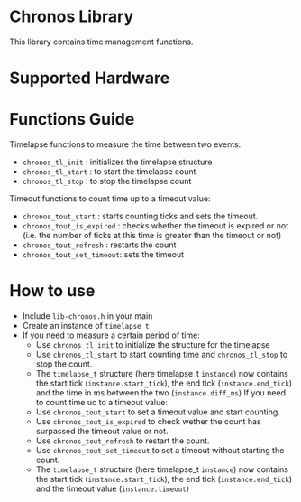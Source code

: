 # Chronos Library
This library contains time management functions.
# Supported Hardware


# Functions Guide

Timelapse functions to measure the time between two events:
- `chronos_tl_init` : initializes the timelapse structure
- `chronos_tl_start` : to start the timelapse count
- `chronos_tl_stop` : to stop the timelapse count

Timeout functions to count time up to a timeout value:
- `chronos_tout_start` : starts counting ticks and sets the timeout.
- `chronos_tout_is_expired` : checks whether the timeout is expired or not (i.e. the number of ticks at this time is greater than the timeout or not)
- `chronos_tout_refresh` : restarts the count
- `chronos_tout_set_timeout`: sets the timeout

# How to use
- Include `lib-chronos.h` in your main
- Create an instance of  `timelapse_t`
- If you need to measure a certain period of time:
  - Use `chronos_tl_init` to initialize the structure for the timelapse
  - Use `chronos_tl_start` to start counting time and `chronos_tl_stop` to stop the count.
  - The `timelapse_t` structure (here timelapse_t `instance`) now contains the start tick (`instance.start_tick`), the end tick (`instance.end_tick`) and the time in ms between the two (`instance.diff_ms`)
  If you need to count time uo to a timeout value:
  - Use `chronos_tout_start` to set a timeout value and start counting.
  - Use `chronos_tout_is_expired` to check wether the count has surpassed the timeout value or not.
  - Use `chronos_tout_refresh` to restart the count.
  - Use `chronos_tout_set_timeout` to set a timeout without starting the count.
  - The `timelapse_t` structure (here timelapse_t `instance`) now contains the start tick (`instance.start_tick`), the end tick (`instance.end_tick`) and the timeout value (`instance.timeout`)
